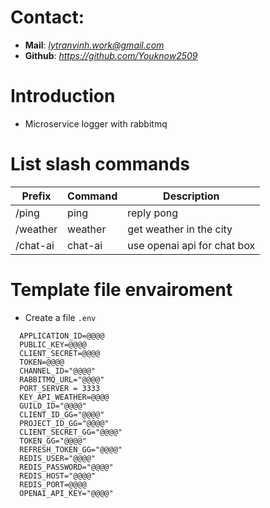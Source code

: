 # Contact:
- **Mail**: *lytranvinh.work@gmail.com*
- **Github**: *https://github.com/Youknow2509*

# Introduction
- Microservice logger with rabbitmq

# List slash commands
| Prefix | Command | Description |
| ------ | --------|-------------|
| /ping | ping | reply pong |
| /weather | weather | get weather in the city |
| /chat-ai | chat-ai | use openai api for chat box |

# Template file envairoment
- Create a file `.env`
```env
  APPLICATION_ID=@@@@
  PUBLIC_KEY=@@@@
  CLIENT_SECRET=@@@@
  TOKEN=@@@@
  CHANNEL_ID="@@@@"
  RABBITMQ_URL="@@@@"
  PORT_SERVER = 3333
  KEY_API_WEATHER=@@@@
  GUILD_ID="@@@@"
  CLIENT_ID_GG="@@@@"
  PROJECT_ID_GG="@@@@"
  CLIENT_SECRET_GG="@@@@"
  TOKEN_GG="@@@@"
  REFRESH_TOKEN_GG="@@@@"
  REDIS_USER="@@@@"
  REDIS_PASSWORD="@@@@"
  REDIS_HOST="@@@@"
  REDIS_PORT=@@@@
  OPENAI_API_KEY="@@@@"
```